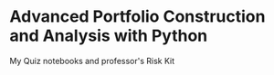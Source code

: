 # Advanced Portfolio Construction and Analysis with Python

My Quiz notebooks and professor's Risk Kit
